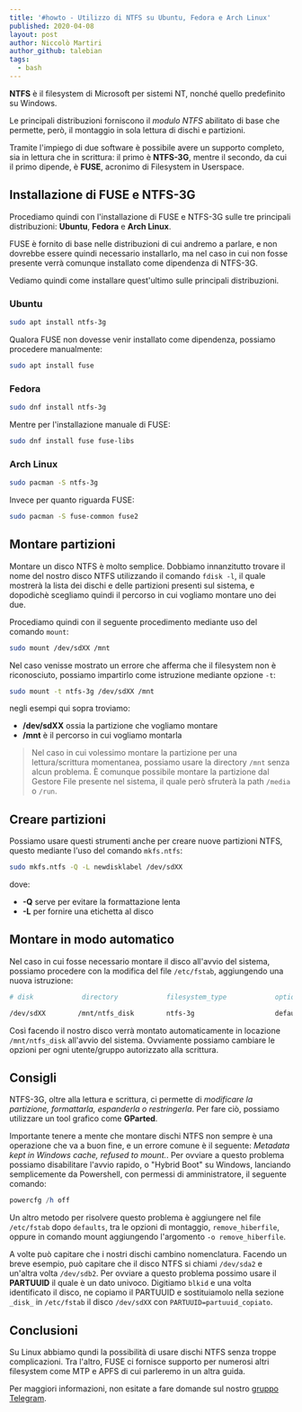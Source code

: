 ```yaml
---
title: '#howto - Utilizzo di NTFS su Ubuntu, Fedora e Arch Linux'
published: 2020-04-08
layout: post
author: Niccolò Martiri
author_github: talebian
tags:
  - bash
---
```

**NTFS** è il filesystem di Microsoft per sistemi NT, nonché quello predefinito su Windows.

Le principali distribuzioni forniscono il *modulo NTFS* abilitato di base che permette, però, il montaggio in sola lettura di dischi e partizioni.

Tramite l'impiego di due software è possibile avere un supporto completo, sia in lettura che in scrittura: il primo è **NTFS-3G**, mentre il secondo, da cui il primo dipende, è **FUSE**, acronimo di Filesystem in Userspace.

## Installazione di FUSE e NTFS-3G

Procediamo quindi con l'installazione di FUSE e NTFS-3G sulle tre principali distribuzioni: **Ubuntu**, **Fedora** e **Arch Linux**. 

FUSE è fornito di base nelle distribuzioni di cui andremo a parlare, e non dovrebbe essere quindi necessario installarlo, ma nel caso in cui non fosse presente verrà comunque installato come dipendenza di NTFS-3G.

Vediamo quindi come installare quest'ultimo sulle principali distribuzioni.

### Ubuntu

```bash
sudo apt install ntfs-3g
```

Qualora FUSE non dovesse venir installato come dipendenza, possiamo procedere manualmente:

```bash
sudo apt install fuse
```

### Fedora

```bash
sudo dnf install ntfs-3g
```

Mentre per l'installazione manuale di FUSE:

```bash
sudo dnf install fuse fuse-libs
```

### Arch Linux

```bash
sudo pacman -S ntfs-3g
```

Invece per quanto riguarda FUSE:

```bash
sudo pacman -S fuse-common fuse2
```

## Montare partizioni

Montare un disco NTFS è molto semplice. Dobbiamo innanzitutto trovare il nome del nostro disco NTFS utilizzando il comando `fdisk -l`, il quale mostrerà la lista dei dischi e delle partizioni presenti sul sistema, e dopodichè scegliamo quindi il percorso in cui vogliamo montare uno dei due.

Procediamo quindi con il seguente procedimento mediante uso del comando `mount`:

```bash
sudo mount /dev/sdXX /mnt
```

Nel caso venisse mostrato un errore che afferma che il filesystem non è riconosciuto, possiamo impartirlo come istruzione mediante opzione `-t`:

```bash
sudo mount -t ntfs-3g /dev/sdXX /mnt
```

negli esempi qui sopra troviamo:
* **/dev/sdXX** ossia la partizione che vogliamo montare
* **/mnt** è il percorso in cui vogliamo montarla

> Nel caso in cui volessimo montare la partizione per una lettura/scrittura momentanea, possiamo usare la directory `/mnt` senza alcun problema. È comunque possibile montare la partizione dal Gestore File presente nel sistema, il quale però sfruterà la path `/media` o `/run`.

## Creare partizioni

Possiamo usare questi strumenti anche per creare nuove partizioni NTFS, questo mediante l'uso del comando `mkfs.ntfs`:


```bash
sudo mkfs.ntfs -Q -L newdisklabel /dev/sdXX
```

dove:
* **-Q** serve per evitare la formattazione lenta
* **-L** per fornire una etichetta al disco

## Montare in modo automatico

Nel caso in cui fosse necessario montare il disco all'avvio del sistema, possiamo procedere con la modifica del file `/etc/fstab`, aggiungendo una nuova istruzione:

```bash
# disk            directory            filesystem_type            options        dump    pass

/dev/sdXX        /mnt/ntfs_disk        ntfs-3g                    defaults    0        0
```

Così facendo il nostro disco verrà montato automaticamente in locazione `/mnt/ntfs_disk` all'avvio del sistema. Ovviamente possiamo cambiare le opzioni per ogni utente/gruppo autorizzato alla scrittura.

## Consigli

NTFS-3G, oltre alla lettura e scrittura, ci permette di *modificare la partizione, formattarla, espanderla o restringerla*. Per fare ciò, possiamo utilizzare un tool grafico come **GParted**.

Importante tenere a mente che montare dischi NTFS non sempre è una operazione che va a buon fine, e un errore comune è il seguente: *Metadata kept in Windows cache, refused to mount.*.
Per ovviare a questo problema possiamo disabilitare l'avvio rapido, o "Hybrid Boot" su Windows, lanciando semplicemente da Powershell, con permessi di amministratore, il seguente comando:

```powershell
powercfg /h off
```

Un altro metodo per risolvere questo problema è aggiungere nel file `/etc/fstab` dopo `defaults`, tra le opzioni di montaggio, `remove_hiberfile`, oppure in comando mount aggiungendo l'argomento `-o remove_hiberfile`.

A volte può capitare che i nostri dischi cambino nomenclatura. Facendo un breve esempio, può capitare che il disco NTFS si chiami `/dev/sda2` e un'altra volta `/dev/sdb2`. Per ovviare a questo problema possimo usare il **PARTUUID** il quale è un dato univoco. Digitiamo `blkid` e una volta identificato il disco, ne copiamo il PARTUUID e sostituiamolo nella sezione `_disk_` in `/etc/fstab` il disco `/dev/sdXX` con `PARTUUID=partuuid_copiato`.

## Conclusioni

Su Linux abbiamo qundi la possibilità di usare dischi NTFS senza troppe complicazioni. Tra l'altro, FUSE ci fornisce supporto per numerosi altri filesystem come MTP e APFS di cui parleremo in un altra guida.

Per maggiori informazioni, non esitate a fare domande sul nostro [gruppo Telegram](https://t.me/linuxpeople).
